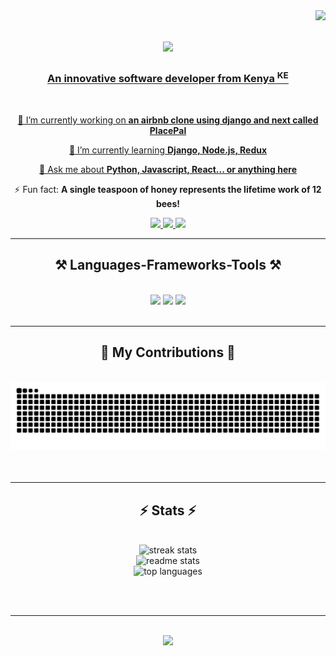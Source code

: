 <img align="right" src="https://visitor-badge.laobi.icu/badge?page_id=BabaMboga.BabaMboga" />

<h1 align="center">
    <a href="https://git.io/typing-svg">
        <img src="https://readme-typing-svg.herokuapp.com/?font=Righteous&size=35&center=true&vCenter=true&width=500&height=70&duration=4000&lines=Hi+There!+👋;+I'm+Ayim+William!;" />
</h1>

<h3 align="center">An innovative software developer from Kenya <sup>KE</sup> </h3>

<br/>

<div align="center">
 
 🔭 I’m currently working on **an airbnb clone using django and next called PlacePal**
 
 🌱 I’m currently learning **Django, Node.js, Redux**

💬 Ask me about **Python, Javascript, React... or anything [here](https://github.com/BabaMboga/BabaMboga/issues)**

⚡ Fun fact: **A single teaspoon of honey represents the lifetime work of 12 bees!**

 </div>


<div align="center">
    <a href="mailto:odhisayim@gmail.com">
        <img src="https://img.shields.io/badge/Gmail-333333?style=for-the-badge&logo=gmail&logoColoro=red" />
    </a>
    <a href ="https://linkedin.com/in/ayim-william" target="_blank">
        <img src="https://img.shields.io/badge/LinkedIn-0077B5?style=for-the-badge&logo=linkedin&logoColor=white" target="_blank" />
    </a>
    <a href="https://my-portfolio-nine-chi-77.vercel.app/" target="_blank">
        <img src="https://img.shields.io/badge/Portfolio-FF5722?style=for-the-badge&logo=todoist&logoColor=white" target="_blank" />
    </a>
</div>

<hr/>

<h2 align="center"> ⚒️ Languages-Frameworks-Tools ⚒️ </h2>
<br/>
<div align="center">
    <img src="https://skillicons.dev/icons?i=react,bootstrap,html,css,vscode,github,figma,tailwind,git,redux,vercel" />
    <img src="https://skillicons.dev/icons?i=python,javascript,typescript,java,flask,mysql,netlify,npm,postgres,sqlite" />
    <img src="https://skillicons.dev/icons?i=htmx,java,nextjs,npm,postman,redux,visualstudio,vite,windows,linux"><br>
</div>

<br/>
<hr/>

<div align="center">
    <h2>🐍 My Contributions 🐍</h2>
    <br>
    <img alt="snake eating my contributions" src="https://raw.githubusercontent.com/BabaMboga/BabaMboga/output/github-contribution-grid-snake.svg" />
    <br/><br/><br/>
</div>

<hr/>

<h2 align="center"> ⚡ Stats ⚡</h2>
<br>
<div align=center>
    <img width=390 src="https://github-readme-streak-stats-salesp07.vercel.app/?user=BabaMboga&count_private=true&theme=burnt-neon&border_radius=10" alt="streak stats"/>
    <br>
    <img width=390 src="https://github-readme-stats-babamboga.vercel.app/api?username=BabaMboga&count_private=true&show_icons=true&theme=panda&rank_icon=github&border_radius=10" alt="readme stats" />
    <br>
    <img width=390 src="https://github-readme-stats-babamboga.vercel.app/api/top-langs/?username=BabaMboga&langs_count=6&&layout=donut-vertical&theme=aura&border_radius=10&size_weight=0.5&count_weight=0.5&exclude_repo=github-readme-stats" alt="top languages" />
</div>

<br/><br/>

<hr/>

<br/>

<div align="center">
<a href="https://git.io/typing-svg">
        <img src="https://readme-typing-svg.herokuapp.com/?font=Righteous&size=35&center=true&vCenter=true&width=500&height=70&duration=4000&lines=Hit+Me+Up+Whenever🧑‍💻;+I'm+Ready+To+Contribute!;" />



<!--
**BabaMboga/BabaMboga** is a ✨ _special_ ✨ repository because its `README.md` (this file) appears on your GitHub profile.
-->
